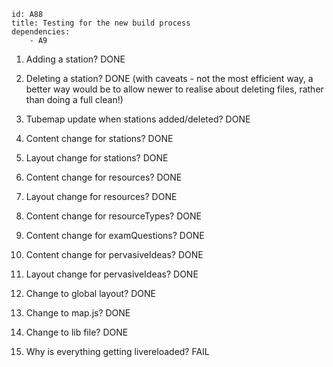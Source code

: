 ````
id: A88
title: Testing for the new build process
dependencies: 
    - A9
````
1. Adding a station? DONE

1. Deleting a station? DONE (with caveats - not the most efficient way, a better way would be to allow newer to realise about deleting files, rather than doing a full clean!)

1. Tubemap update when stations added/deleted? DONE

1. Content change for stations? DONE

1. Layout change for stations? DONE

1. Content change for resources? DONE

1. Layout change for resources? DONE

1. Content change for resourceTypes? DONE

1. Content change for examQuestions? DONE

1. Content change for pervasiveIdeas? DONE 

1. Layout change for pervasiveIdeas? DONE

1. Change to global layout? DONE

1. Change to map.js? DONE

1. Change to lib file? DONE

1. Why is everything getting livereloaded? FAIL